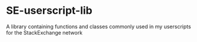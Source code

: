 # SE-userscript-lib
A library containing functions and classes commonly used in my userscripts for the StackExchange network
